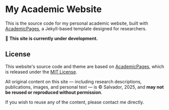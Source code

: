 # My Academic Website

This is the source code for my personal academic website, built with [AcademicPages](https://github.com/academicpages/academicpages), a Jekyll-based template designed for researchers.

🚧 **This site is currently under development.**

## License

This website's source code and theme are based on [AcademicPages](https://github.com/academicpages/academicpages), which is released under the [MIT License](LICENSE).

All original content on this site — including research descriptions, publications, images, and personal text — is © Salvador, 2025, and **may not be reused or reproduced without permission**.

If you wish to reuse any of the content, please contact me directly.